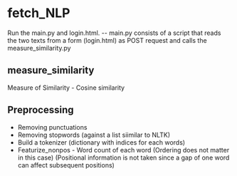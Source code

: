# fetch_NLP

Run the main.py and login.html.
-- main.py consists of a script that reads the two texts from a form (login.html) as POST request and calls the measure_similarity.py


## measure_similarity 
Measure of Similarity -  Cosine similarity

## Preprocessing
* Removing punctuations
* Removing stopwords  (against a list siimilar to NLTK)
* Build a tokenizer (dictionary with indices for each words)
* Featurize_nonpos - Word count of each word (Ordering does not matter in this case) 
(Positional information is not taken since a gap of one word can affect subsequent positions)


